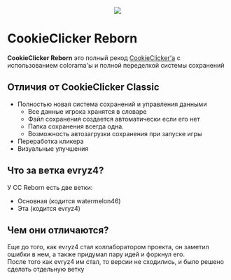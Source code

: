 <p align=center>
    <img src="logo.jpg">
</p>
    
# CookieClicker Reborn

**CookieClicker Reborn** это полный рекод <a href="https://github.com/watermelon46/CookieClicker">CookieClicker'a</a>
с использованием colorama'ы и полной переделкой системы сохранений

## Отличия от CookieClicker Classic
- Полностью новая система сохранений и управления данными
  - Все данные игрока хранятся в словаре
  - Файл сохранения создается автоматически если его нет
  - Папка сохранения всегда одна.
  - Возможность автозагрузки сохранения при запуске игры
- Переработка кликера
- Визуальные улучшения

## Что за ветка evryz4? ##
У CC Reborn есть две ветки:
- Основная (кодится watermelon46)
- Эта (кодится evryz4)

## Чем они отличаются? ##
Еще до того, как evryz4 стал коллаборатором проекта, он заметил ошибки в нем, а также придумал пару идей и форкнул его.  
После того как evryz4 им стал, то версии не сходились, и было решено сделать отдельную ветку
